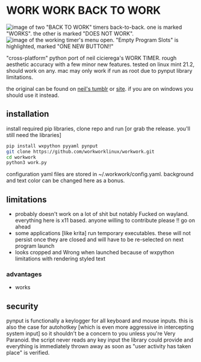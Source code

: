 # WORK WORK BACK TO WORK
![image of two "BACK TO WORK" timers back-to-back. one is marked "WORKS". the other is marked "DOES NOT WORK".](https://github.com/workworklinux/workwork/assets/155671658/b66c0674-daf0-4d38-adc7-b1263dbc34ae)
![image of the working timer's menu open. "Empty Program Slots" is highlighted, marked "ONE NEW BUTTON!!"](https://github.com/workworklinux/workwork/assets/155671658/dcd944b3-0b3f-41e1-b93d-839b29a658b3)

"cross-platform" python port of neil cicierega's WORK TIMER. rough aesthetic accuracy with a few minor new features. tested on linux mint 21.2, should work on any. mac may only work if run as root due to pynput library limitations.

the original can be found on [neil's tumblr](https://neilblr.com/post/58757345346) or [site](https://www.neilcic.com/work.zip). if you are on windows you should use it instead.

## installation
install required pip libraries, clone repo and run [or grab the release. you'll still need the libraries]
```bash
pip install wxpython pyyaml pynput
git clone https://github.com/workworklinux/workwork.git
cd workwork
python3 work.py
```
configuration yaml files are stored in ~/.workwork/config.yaml. background and text color can be changed here as a bonus. 

## limitations
- probably doesn't work on a lot of shit but notably Fucked on wayland. everything here is x11 based. anyone willing to contribute please !! go on ahead
- some applications [like krita] run temporary executables. these will not persist once they are closed and will have to be re-selected on next program launch
- looks cropped and Wrong when launched because of wxpython limitations with rendering styled text

### advantages
- works

## security
pynput is functionally a keylogger for all keyboard and mouse inputs. this is also the case for autohotkey [which is even more aggressive in intercepting system input] so it shouldn't be a concern to you unless you're Very Paranoid. the script never reads any key input the library could provide and everything is immediately thrown away as soon as "user activity has taken place" is verified.
